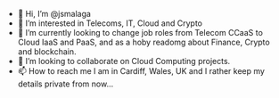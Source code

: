 - 👋 Hi, I’m @jsmalaga
- 👀 I’m interested in Telecoms, IT, Cloud and Crypto
- 🌱 I’m currently looking to change job roles from Telecom CCaaS to Cloud IaaS and PaaS, and as a hoby readomg about Finance, Crypto and blockchain.
- 💞️ I’m looking to collaborate on Cloud Computing projects.
- 📫 How to reach me I am in Cardiff, Wales, UK and I rather keep my details private from now...

<!---
jsmalaga/jsmalaga is a ✨ special ✨ repository because its `README.md` (this file) appears on your GitHub profile.
You can click the Preview link to take a look at your changes.
--->
